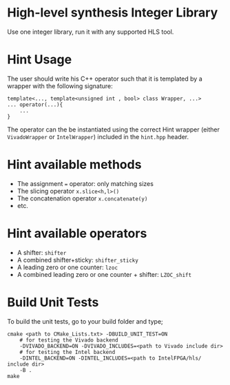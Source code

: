# High-level synthesis Integer Library

Use one integer library, run it with any supported HLS tool.

# Hint Usage
The user should write his C++ operator such that it is templated by a wrapper with the following signature:
```
template<..., template<unsigned int , bool> class Wrapper, ...>
... operator(...){
	...
}
``` 

The operator can the be instantiated using the correct Hint wrapper (either ```VivadoWrapper``` or ```IntelWrapper```) included in the ```hint.hpp``` header. 

# Hint available methods 

- The assignment ```=``` operator: only matching sizes
- The slicing operator ```x.slice<h,l>()```  
- The concatenation operator ```x.concatenate(y)```  
- etc.

# Hint available operators
 
- A shifter: ```shifter```
- A combined shifter+sticky: ```shifter_sticky```
- A leading zero or one counter: ```lzoc```
- A combined leading zero or one counter + shifter: ```LZOC_shift```


# Build Unit Tests
To build the unit tests, go to your build folder and type;

```
cmake <path to CMake_Lists.txt> -DBUILD_UNIT_TEST=ON 
	# for testing the Vivado backend
	-DVIVADO_BACKEND=ON -DVIVADO_INCLUDES=<path to Vivado include dir>
	# for testing the Intel backend
	-DINTEL_BACKEND=ON -DINTEL_INCLUDES=<path to IntelFPGA/hls/ include dir>
	-B .
make
```